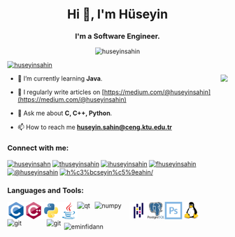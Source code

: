<h1 align="center">Hi 👋, I'm Hüseyin</h1>
<h3 align="center">I'm a Software Engineer.</h3>

<p align="center"> <img src="https://komarev.com/ghpvc/?username=huseyinsahin&label=Profile%20views&color=0e75b6&style=flat" alt="huseyinsahin" /> </p>

<p align="left"> <a href="https://github.com/ryo-ma/github-profile-trophy"><img src="https://github-profile-trophy.vercel.app/?username=huseyinsahin" alt="huseyinsahin" /></a> </p>

<img src = "https://media.giphy.com/media/BgBf6pW9qOgQU/giphy.gif" align = right>


- 🌱 I’m currently learning **Java**.

- 📝 I regularly write articles on [https://medium.com/@huseyinsahin](https://medium.com/@huseyinsahin)

- 💬 Ask me about **C, C++, Python**.

- 📫 How to reach me **huseyin.sahin@ceng.ktu.edu.tr**

<h3 align="left">Connect with me:</h3>
<a href="https://linkedin.com/in/huseyinsahn" target="blank"><img align="center" src="https://raw.githubusercontent.com/rahuldkjain/github-profile-readme-generator/master/src/images/icons/Social/linked-in-alt.svg" alt="huseyinsahn" height="30" width="40" /></a>
<a href="https://twitter.com/thuseyinsahin" target="blank"><img align="center" src="https://raw.githubusercontent.com/rahuldkjain/github-profile-readme-generator/master/src/images/icons/Social/twitter.svg" alt="thuseyinsahin" height="30" width="40" /></a>
<a href="https://instagram.com/ihuseyinsahin" target="blank"><img align="center" src="https://raw.githubusercontent.com/rahuldkjain/github-profile-readme-generator/master/src/images/icons/Social/instagram.svg" alt="ihuseyinsahin" height="30" width="40" /></a>
<a href="https://fb.com/fhuseyinsahin" target="blank"><img align="center" src="https://raw.githubusercontent.com/rahuldkjain/github-profile-readme-generator/master/src/images/icons/Social/facebook.svg" alt="fhuseyinsahin" height="30" width="40" /></a>
<a href="https://medium.com/@huseyinsahin" target="blank"><img align="center" src="https://raw.githubusercontent.com/rahuldkjain/github-profile-readme-generator/master/src/images/icons/Social/medium.svg" alt="@huseyinsahin" height="30" width="40" /></a>
<a href="https://www.youtube.com/c/h%c3%bcseyin%c5%9eahin/" target="blank"><img align="center" src="https://raw.githubusercontent.com/rahuldkjain/github-profile-readme-generator/master/src/images/icons/Social/youtube.svg" alt="h%c3%bcseyin%c5%9eahin/" height="30" width="40" /></a>
</p>

</p>

<h3 align="left">Languages and Tools:</h3>
<img align = "left" src="https://raw.githubusercontent.com/devicons/devicon/master/icons/c/c-original.svg" alt="c" width="40" height="40"/>
<img align = "left" src="https://raw.githubusercontent.com/devicons/devicon/master/icons/cplusplus/cplusplus-original.svg" alt="c-plus-plus" width="40" height="40"/>
<img align = "left" src="https://raw.githubusercontent.com/devicons/devicon/master/icons/python/python-original.svg" alt="python" width="40" height="40"/>
<img align = "left" src="https://raw.githubusercontent.com/devicons/devicon/master/icons/java/java-original.svg" alt="java" width="40" height="40"/> 
<img align = "left" src="https://upload.wikimedia.org/wikipedia/commons/0/0b/Qt_logo_2016.svg" alt="qt" width="40" height="40"/>
<img align = "left" src="https://upload.wikimedia.org/wikipedia/commons/thumb/3/31/NumPy_logo_2020.svg/768px-NumPy_logo_2020.svg.png?20200723114325" alt="numpy" width="80" height="40"/>
<img align = "left" src="https://raw.githubusercontent.com/devicons/devicon/2ae2a900d2f041da66e950e4d48052658d850630/icons/pandas/pandas-original.svg" alt="pandas" width="40" height="40"/>
<img align = "left" src="https://raw.githubusercontent.com/devicons/devicon/master/icons/postgresql/postgresql-original-wordmark.svg" alt="postgres" width="40" height="40"/>
<img align = "left" src="https://raw.githubusercontent.com/devicons/devicon/master/icons/photoshop/photoshop-line.svg" alt="photoshop" width="40" height="40"/>
<img align = "left" src="https://raw.githubusercontent.com/devicons/devicon/master/icons/linux/linux-original.svg" alt="linux" width="40" height="40"/>
<img align = "left" src="https://upload.wikimedia.org/wikipedia/commons/thumb/e/e0/Git-logo.svg/768px-Git-logo.svg.png?20160811101906" alt="git" width="90" height="40"/> 
<img align = "left" src="https://upload.wikimedia.org/wikipedia/commons/thumb/9/9a/Visual_Studio_Code_1.35_icon.svg/768px-Visual_Studio_Code_1.35_icon.svg.png?20210804221519" alt="git" width="40" height="40"/>

<br />
<br />

<p><img align="left" src="https://github-readme-stats.vercel.app/api/top-langs?username=huseyinsahin&show_icons=true&locale=en&layout=compact" alt="eminfidann" /></p>



